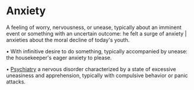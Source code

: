 # Anxiety

A feeling of worry, nervousness, or unease, typically about an imminent event or something with an uncertain outcome: he felt a surge of anxiety | anxieties about the moral decline of today's youth.

• With infinitive desire to do something, typically accompanied by unease: the housekeeper's eager anxiety to please.

• [Psychiatry](/Psychiatry) a nervous disorder characterized by a state of excessive uneasiness and apprehension, typically with compulsive behavior or panic attacks.